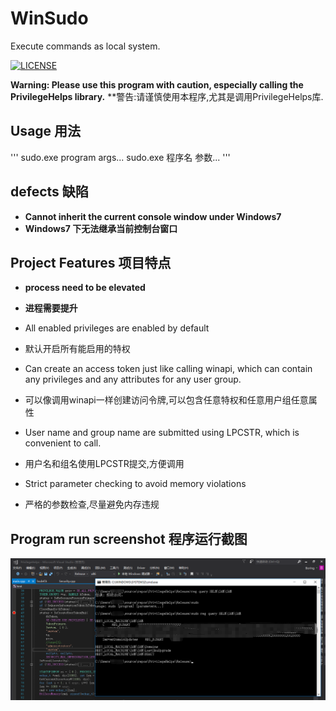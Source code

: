 # WinSudo
Execute commands as local system.

[![LICENSE](https://img.shields.io/badge/license-Anti%20996-blue.svg)](https://github.com/996icu/996.ICU/blob/master/LICENSE)

**Warning: Please use this program with caution, especially calling the PrivilegeHelps library.**
**警告:请谨慎使用本程序,尤其是调用PrivilegeHelps库.

## Usage  用法
'''
sudo.exe program args...
sudo.exe 程序名 参数...
'''

## defects  缺陷
* **Cannot inherit the current console window under Windows7**
* **Windows7 下无法继承当前控制台窗口**

## Project Features 项目特点
* **process need to be elevated**
* **进程需要提升**

* All enabled privileges are enabled by default
* 默认开启所有能启用的特权

* Can create an access token just like calling winapi, which can contain any privileges and any attributes for any user group.
* 可以像调用winapi一样创建访问令牌,可以包含任意特权和任意用户组任意属性

* User name and group name are submitted using LPCSTR, which is convenient to call.
* 用户名和组名使用LPCSTR提交,方便调用

* Strict parameter checking to avoid memory violations
* 严格的参数检查,尽量避免内存违规

## Program run screenshot 程序运行截图
![alt text](screenshots/sudo.png?raw=true "sudo")
